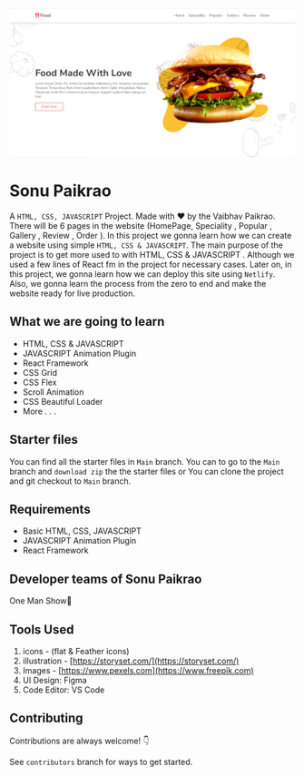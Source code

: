 ![](./Banner.png)

# Sonu Paikrao 





A `HTML, CSS, JAVASCRIPT` Project. Made with ♥ by the Vaibhav Paikrao. There will be 6 pages in the website (HomePage, Speciality , Popular , Gallery , Review , Order ). In this project we gonna learn how we can create a website using simple `HTML, CSS & JAVASCRIPT`. The main purpose of the project is to get more used to with HTML, CSS & JAVASCRIPT . Although we used a few lines of React fm in the project for necessary cases. Later on, in this project, we gonna learn how we can deploy this site using `Netlify`. Also, we gonna learn the process from the zero to end and make the website ready for live production.

## What we are going to learn

- HTML, CSS & JAVASCRIPT
- JAVASCRIPT Animation Plugin
- React Framework
- CSS Grid
- CSS Flex
- Scroll Animation
- CSS Beautiful Loader
- More . . .

## Starter files

You can find all the starter files in `Main` branch. You can to go to the `Main` branch and `download zip` the the starter files or You can clone the project and git checkout to `Main` branch.

## Requirements

- Basic HTML, CSS, JAVASCRIPT
- JAVASCRIPT Animation Plugin
- React Framework

## Developer teams of Sonu Paikrao

One Man Show🥰

## Tools Used

1. icons - (flat & Feather icons)
2. illustration - [https://storyset.com/](https://storyset.com/)
2. Images - [https://www.pexels.com](https://www.freepik.com)
3. UI Design: Figma
4. Code Editor: VS Code

## Contributing

Contributions are always welcome! 👇

See `contributors` branch for ways to get started.